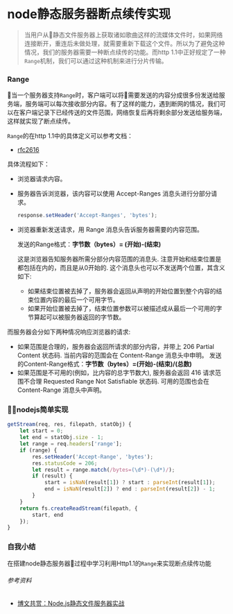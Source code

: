 # node静态服务器断点续传实现
> 当用户从静态文件服务器上获取诸如歌曲这样的流媒体文件时，如果网络连接断开，重连后未做处理，就需要重新下载这个文件。所以为了避免这种情况，我们的服务器需要一种断点续传的功能。而http 1.1中正好规定了一种`Range`机制，我们可以通过这种机制来进行分片传输。

### Range
当一个服务器支持`Range`时，客户端可以将需要发送的内容分成很多份发送给服务端，服务端可以每次接收部分内容。有了这样的能力，遇到断网的情况，我们可以在客户端记录下已经传送的文件范围，网络恢复后再将剩余部分发送给服务端，这样就实现了断点续传。

`Range`的在http 1.1中的具体定义可以参考文档：
* [rfc2616](hhttps://tools.ietf.org/html/rfc2616#section-14.16)

具体流程如下：
*  浏览器请求内容。
*  服务器告诉浏览器，该内容可以使用 Accept-Ranges 消息头进行分部分请求。
    ```javascript
    response.setHeader('Accept-Ranges', 'bytes');
    ```
*  浏览器重新发送请求，用 Range 消息头告诉服务器需要的内容范围。

    发送的Range格式：**字节数（bytes）= (开始)-(结束)**

    这是浏览器告知服务器所需分部分内容范围的消息头. 注意开始和结束位置是都包括在内的，而且是从0开始的. 这个消息头也可以不发送两个位置，其含义如下:

    * 如果结束位置被去掉了，服务器会返回从声明的开始位置到整个内容的结束位置内容的最后一个可用字节。
    * 如果开始位置被去掉了，结束位置参数可以被描述成从最后一个可用的字节算起可以被服务器返回的字节数。

而服务器会分如下两种情况响应浏览器的请求:

*   如果范围是合理的，服务器会返回所请求的部分内容，并带上 206 Partial Content 状态码. 当前内容的范围会在 Content-Range 消息头中申明。
    发送的Content-Range格式：**字节数（bytes）=(开始)-(结束)/(总数)**
*   如果范围是不可用的(例如，比内容的总字节数大), 服务器会返回 416 请求范围不合理 Requested Range Not Satisfiable 状态码. 可用的范围也会在 Content-Range 消息头中声明。

### nodejs简单实现
```javascript
getStream(req, res, filepath, statObj) {
    let start = 0;
    let end = statObj.size - 1;
    let range = req.headers['range'];
    if (range) {
        res.setHeader('Accept-Range', 'bytes');
        res.statusCode = 206;
        let result = range.match(/bytes=(\d*)-(\d*)/);
        if (result) {
            start = isNaN(result[1]) ? start : parseInt(result[1]);
            end = isNaN(result[2]) ? end : parseInt(result[2]) - 1;
        }
    }
    return fs.createReadStream(filepath, {
        start, end
    });
}
```
### 自我小结
在搭建node静态服务器过程中学习利用Http1.1的`Range`来实现断点续传功能

###### 参考资料
* [博文共赏：Node.js静态文件服务器实战](http://www.infoq.com/cn/news/2011/11/tyq-nodejs-static-file-server/)